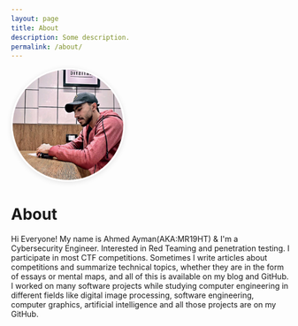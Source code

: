 ```yaml
---
layout: page
title: About
description: Some description.
permalink: /about/
---
```


<!--img class="img-rounded" src="/assets/img/uploads/about2.jpeg" alt="Thiago Rossener" width="200"-->
<img class="profile-img" src="/assets/img/uploads/about2.jpeg" alt="Thiago Rossener" style="width:200px;height:200px;border-radius:50%;object-fit:cover;border:3px solid #fff;box-shadow:0 2px 10px rgba(0,0,0,0.1);">

# About

Hi Everyone! My name is Ahmed Ayman(AKA:MR19HT) & I'm a Cybersecurity Engineer. Interested in Red Teaming and penetration testing. I participate in most CTF competitions. Sometimes I write articles about competitions and summarize technical topics, whether they are in the form of essays or mental maps, and all of this is available on my blog and GitHub. I worked on many software projects while studying computer engineering in different fields like digital image processing, software engineering, computer graphics, artificial intelligence and all those projects are on my GitHub.
